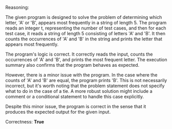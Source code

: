 Reasoning:

The given program is designed to solve the problem of determining which letter, 'A' or 'B', appears most frequently in a string of length 5. The program reads an integer t, representing the number of test cases, and then for each test case, it reads a string of length 5 consisting of letters 'A' and 'B'. It then counts the occurrences of 'A' and 'B' in the string and prints the letter that appears most frequently.

The program's logic is correct. It correctly reads the input, counts the occurrences of 'A' and 'B', and prints the most frequent letter. The execution summary also confirms that the program behaves as expected.

However, there is a minor issue with the program. In the case where the counts of 'A' and 'B' are equal, the program prints 'B'. This is not necessarily incorrect, but it's worth noting that the problem statement does not specify what to do in the case of a tie. A more robust solution might include a comment or a conditional statement to handle this case explicitly.

Despite this minor issue, the program is correct in the sense that it produces the expected output for the given input.

Correctness: **True**